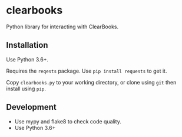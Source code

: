 # clearbooks

Python library for interacting with ClearBooks.

## Installation

Use Python 3.6+.

Requires the `reqests` package.  Use `pip install requests` to get it.

Copy `clearbooks.py` to your working directory, or clone using `git` then install using `pip`.

## Development

* Use mypy and flake8 to check code quality.
* Use Python 3.6+
